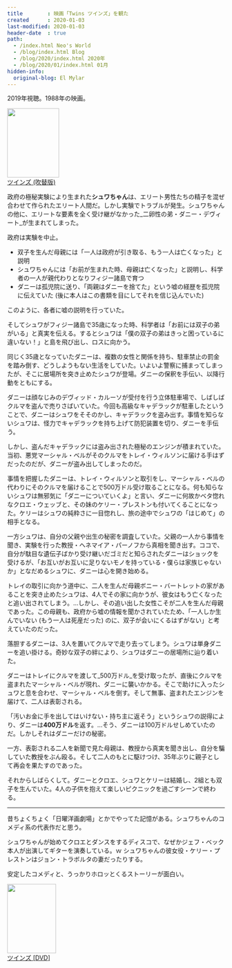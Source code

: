 ```yaml
---
title        : 映画「Twins ツインズ」を観た
created      : 2020-01-03
last-modified: 2020-01-03
header-date  : true
path:
  - /index.html Neo's World
  - /blog/index.html Blog
  - /blog/2020/index.html 2020年
  - /blog/2020/01/index.html 01月
hidden-info:
  original-blog: El Mylar
---
```


2019年視聴。1988年の映画。

<div class="ad-amazon">
  <div class="ad-amazon-image">
    <a href="https://www.amazon.co.jp/dp/B00I7LRBJ2?tag=neos21-22&amp;linkCode=osi&amp;th=1&amp;psc=1">
      <img src="https://m.media-amazon.com/images/I/51jJWy+hmxL._SL160_.jpg" width="120" height="160">
    </a>
  </div>
  <div class="ad-amazon-info">
    <div class="ad-amazon-title">
      <a href="https://www.amazon.co.jp/dp/B00I7LRBJ2?tag=neos21-22&amp;linkCode=osi&amp;th=1&amp;psc=1">ツインズ (吹替版)</a>
    </div>
  </div>
</div>

政府の極秘実験により生まれた**シュワちゃん**は、エリート男性たちの精子を混ぜ合わせて作られたエリート人間だ。しかし実験でトラブルが発生。シュワちゃんの他に、エリートな要素を全く受け継がなかった_二卵性の弟・ダニー・デヴィート_が生まれてしまった。

政府は実験を中止。

- 双子を生んだ母親には「一人は政府が引き取る、もう一人は亡くなった」と説明
- シュワちゃんには「お前が生まれた時、母親は亡くなった」と説明し、科学者の一人が親代わりとなりフィジー諸島で育つ
- ダニーは孤児院に送り、「両親はダニーを捨てた」という嘘の経歴を孤児院に伝えていた (後に本人はこの書類を目にしてそれを信じ込んでいた)

このように、各者に嘘の説明を行っていた。

そしてシュワがフィジー諸島で35歳になった時、科学者は「お前には双子の弟がいる」と真実を伝える。するとシュワは「僕の双子の弟はきっと困っているに違いない！」と島を飛び出し、ロスに向かう。

同じく35歳となっていたダニーは、複数の女性と関係を持ち、駐車禁止の罰金を踏み倒す、どうしようもない生活をしていた。いよいよ警察に捕まってしまったが、そこに居場所を突き止めたシュワが登場。ダニーの保釈を手伝い、以降行動をともにする。

ダニーは顔なじみのデヴィッド・カルーソが受付を行う立体駐車場で、しばしばクルマを盗んで売りさばいていた。今回も高級なキャデラックが駐車したということで、ダニーはシュワをそそのかし、キャデラックを盗み出す。事情を知らないシュワは、怪力でキャデラックを持ち上げて防犯装置を切り、ダニーを手伝う。

しかし、盗んだキャデラックには盗み出された極秘のエンジンが積まれていた。当初、悪党マーシャル・ベルがそのクルマをトレイ・ウィルソンに届ける手はずだったのだが、ダニーが盗み出してしまったのだ。

事情を把握したダニーは、トレイ・ウィルソンと取引をし、マーシャル・ベルの代わりにそのクルマを届けることで500万ドル受け取ることになる。何も知らないシュワは無邪気に「ダニーについていくよ」と言い、ダニーに何故かベタ惚れなクロエ・ウェッブと、その妹のケリー・プレストンも付いてくることになった。ケリーはシュワの純粋さに一目惚れし、旅の途中でシュワの「はじめて」の相手となる。

一方シュワは、自分の父親や出生の秘密を調査していた。父親の一人から事情を聞き、実験を行った教授・ヘネマイア・パーノフから真相を聞き出す。ココで、自分が駄目な遺伝子ばかり受け継いだゴミだと知らされたダニーはショックを受けるが、「お互いがお互いに足りないモノを持っている・僕らは家族じゃないか」となだめるシュワに、ダニーは心を開き始める。

トレイの取引に向かう道中に、二人を生んだ母親ボニー・バートレットの家があることを突き止めたシュワは、4人でその家に向かうが、彼女はもう亡くなったと追い出されてしまう。…しかし、その追い出した女性こそが二人を生んだ母親であった。この母親も、政府から嘘の情報を聞かされていたため、「一人しか生んでいない (もう一人は死産だった) のに、双子が会いにくるはずがない」と考えていたのだった。

落胆するダニーは、3人を置いてクルマで走り去ってしまう。シュワは単身ダニーを追い掛ける。奇妙な双子の絆により、シュワはダニーの居場所に辿り着いた。

ダニーはトレイにクルマを渡して_500万ドル_を受け取ったが、直後にクルマを盗まれたマーシャル・ベルが現れ、ダニーに襲いかかる。そこで助けに入ったシュワと息を合わせ、マーシャル・ベルを倒す。そして無事、盗まれたエンジンを届けて、二人は表彰される。

「汚いお金に手を出してはいけない・持ち主に返そう」というシュワの説得により、ダニーは**400万ドル**を返す。…そう、ダニーは100万ドルせしめていたのだ。しかしそれはダニーだけの秘密。

一方、表彰される二人を新聞で見た母親は、教授から真実を聞き出し、自分を騙していた教授をぶん殴る。そして二人のもとに駆けつけ、35年ぶりに親子として再会を果たすのであった。

それからしばらくして。ダニーとクロエ、シュワとケリーは結婚し、2組とも双子を生んでいた。4人の子供を抱えて楽しいピクニックを過ごすシーンで終わる。

---

昔ちょくちょく「日曜洋画劇場」とかでやってた記憶がある。シュワちゃんのコメディ系の代表作だと思う。

シュワちゃんが始めてクロエとダンスをするディスコで、なぜかジェフ・ベック本人が出演してギターを演奏している。ｗ シュワちゃんの彼女役・ケリー・プレストンはジョン・トラボルタの妻だったりする。

安定したコメディと、うっかりホロッとくるストーリーが面白い。

<div class="ad-amazon">
  <div class="ad-amazon-image">
    <a href="https://www.amazon.co.jp/dp/B006QJSTD4?tag=neos21-22&amp;linkCode=osi&amp;th=1&amp;psc=1">
      <img src="https://m.media-amazon.com/images/I/51jpUZbB6FL._SL160_.jpg" width="113" height="160">
    </a>
  </div>
  <div class="ad-amazon-info">
    <div class="ad-amazon-title">
      <a href="https://www.amazon.co.jp/dp/B006QJSTD4?tag=neos21-22&amp;linkCode=osi&amp;th=1&amp;psc=1">ツインズ [DVD]</a>
    </div>
  </div>
</div>

